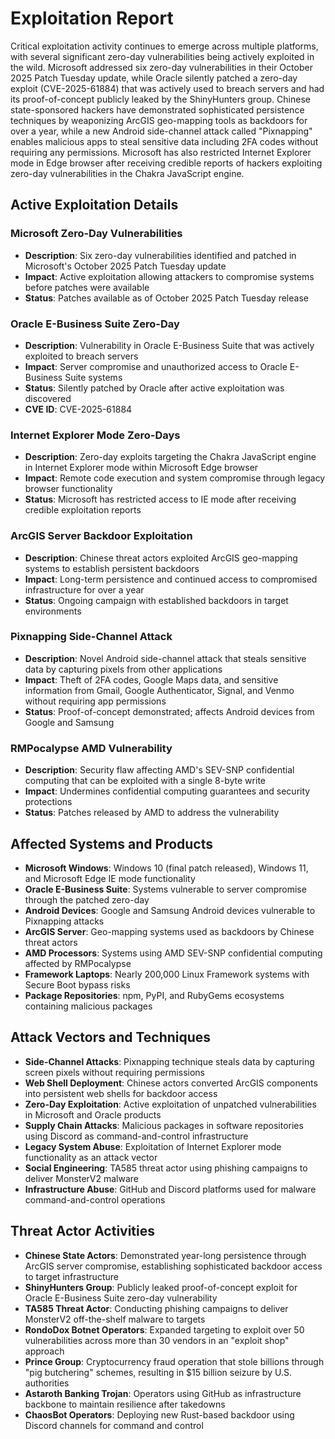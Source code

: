 # Exploitation Report

Critical exploitation activity continues to emerge across multiple platforms, with several significant zero-day vulnerabilities being actively exploited in the wild. Microsoft addressed six zero-day vulnerabilities in their October 2025 Patch Tuesday update, while Oracle silently patched a zero-day exploit (CVE-2025-61884) that was actively used to breach servers and had its proof-of-concept publicly leaked by the ShinyHunters group. Chinese state-sponsored hackers have demonstrated sophisticated persistence techniques by weaponizing ArcGIS geo-mapping tools as backdoors for over a year, while a new Android side-channel attack called "Pixnapping" enables malicious apps to steal sensitive data including 2FA codes without requiring any permissions. Microsoft has also restricted Internet Explorer mode in Edge browser after receiving credible reports of hackers exploiting zero-day vulnerabilities in the Chakra JavaScript engine.

## Active Exploitation Details

### Microsoft Zero-Day Vulnerabilities
- **Description**: Six zero-day vulnerabilities identified and patched in Microsoft's October 2025 Patch Tuesday update
- **Impact**: Active exploitation allowing attackers to compromise systems before patches were available
- **Status**: Patches available as of October 2025 Patch Tuesday release

### Oracle E-Business Suite Zero-Day
- **Description**: Vulnerability in Oracle E-Business Suite that was actively exploited to breach servers
- **Impact**: Server compromise and unauthorized access to Oracle E-Business Suite systems
- **Status**: Silently patched by Oracle after active exploitation was discovered
- **CVE ID**: CVE-2025-61884

### Internet Explorer Mode Zero-Days
- **Description**: Zero-day exploits targeting the Chakra JavaScript engine in Internet Explorer mode within Microsoft Edge browser
- **Impact**: Remote code execution and system compromise through legacy browser functionality
- **Status**: Microsoft has restricted access to IE mode after receiving credible exploitation reports

### ArcGIS Server Backdoor Exploitation
- **Description**: Chinese threat actors exploited ArcGIS geo-mapping systems to establish persistent backdoors
- **Impact**: Long-term persistence and continued access to compromised infrastructure for over a year
- **Status**: Ongoing campaign with established backdoors in target environments

### Pixnapping Side-Channel Attack
- **Description**: Novel Android side-channel attack that steals sensitive data by capturing pixels from other applications
- **Impact**: Theft of 2FA codes, Google Maps data, and sensitive information from Gmail, Google Authenticator, Signal, and Venmo without requiring app permissions
- **Status**: Proof-of-concept demonstrated; affects Android devices from Google and Samsung

### RMPocalypse AMD Vulnerability
- **Description**: Security flaw affecting AMD's SEV-SNP confidential computing that can be exploited with a single 8-byte write
- **Impact**: Undermines confidential computing guarantees and security protections
- **Status**: Patches released by AMD to address the vulnerability

## Affected Systems and Products

- **Microsoft Windows**: Windows 10 (final patch released), Windows 11, and Microsoft Edge IE mode functionality
- **Oracle E-Business Suite**: Systems vulnerable to server compromise through the patched zero-day
- **Android Devices**: Google and Samsung Android devices vulnerable to Pixnapping attacks
- **ArcGIS Server**: Geo-mapping systems used as backdoors by Chinese threat actors
- **AMD Processors**: Systems using AMD SEV-SNP confidential computing affected by RMPocalypse
- **Framework Laptops**: Nearly 200,000 Linux Framework systems with Secure Boot bypass risks
- **Package Repositories**: npm, PyPI, and RubyGems ecosystems containing malicious packages

## Attack Vectors and Techniques

- **Side-Channel Attacks**: Pixnapping technique steals data by capturing screen pixels without requiring permissions
- **Web Shell Deployment**: Chinese actors converted ArcGIS components into persistent web shells for backdoor access
- **Zero-Day Exploitation**: Active exploitation of unpatched vulnerabilities in Microsoft and Oracle products
- **Supply Chain Attacks**: Malicious packages in software repositories using Discord as command-and-control infrastructure
- **Legacy System Abuse**: Exploitation of Internet Explorer mode functionality as an attack vector
- **Social Engineering**: TA585 threat actor using phishing campaigns to deliver MonsterV2 malware
- **Infrastructure Abuse**: GitHub and Discord platforms used for malware command-and-control operations

## Threat Actor Activities

- **Chinese State Actors**: Demonstrated year-long persistence through ArcGIS server compromise, establishing sophisticated backdoor access to target infrastructure
- **ShinyHunters Group**: Publicly leaked proof-of-concept exploit for Oracle E-Business Suite zero-day vulnerability
- **TA585 Threat Actor**: Conducting phishing campaigns to deliver MonsterV2 off-the-shelf malware to targets
- **RondoDox Botnet Operators**: Expanded targeting to exploit over 50 vulnerabilities across more than 30 vendors in an "exploit shop" approach
- **Prince Group**: Cryptocurrency fraud operation that stole billions through "pig butchering" schemes, resulting in $15 billion seizure by U.S. authorities
- **Astaroth Banking Trojan**: Operators using GitHub as infrastructure backbone to maintain resilience after takedowns
- **ChaosBot Operators**: Deploying new Rust-based backdoor using Discord channels for command and control